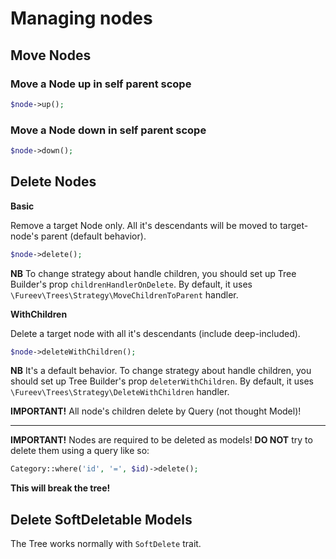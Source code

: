 # Managing nodes

## Move Nodes

### Move a Node up in self parent scope

```php
$node->up();
```

### Move a Node down in self parent scope

```php
$node->down();
```

## Delete Nodes

**Basic**

Remove a target Node only. All it's descendants will be moved to target-node's parent (default behavior).

```php
$node->delete();
```

**NB** To change strategy about handle children, you should set up Tree Builder's
prop `childrenHandlerOnDelete`. By default,
it uses `\Fureev\Trees\Strategy\MoveChildrenToParent` handler.

**WithChildren**

Delete a target node with all it's descendants (include deep-included).

```php
$node->deleteWithChildren();
```

**NB** It's a default behavior. To change strategy
about handle children, you should set up Tree Builder's prop `deleterWithChildren`. By default,
it uses `\Fureev\Trees\Strategy\DeleteWithChildren` handler.

**IMPORTANT!** All node's children delete by Query (not thought Model)!


***

**IMPORTANT!** Nodes are required to be deleted as models! **DO NOT** try to delete them using a query like so:

```php
Category::where('id', '=', $id)->delete();
```

**This will break the tree!**

## Delete SoftDeletable Models

The Tree works normally with `SoftDelete` trait. 

